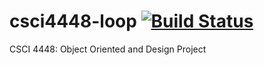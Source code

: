 # csci4448-loop [![Build Status](https://travis-ci.com/Kyle-Helmick/csci4448-loop.svg?token=hiqEip1taYzdeWgbS3nd&branch=master)](https://travis-ci.com/Kyle-Helmick/csci4448-loop)
CSCI 4448: Object Oriented and Design Project
